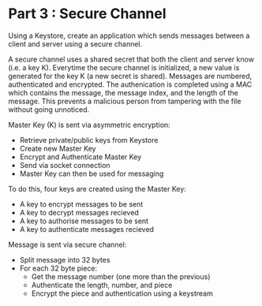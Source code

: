 # Part 3 : Secure Channel

Using a Keystore, create an application which sends messages between a client and server using a secure channel. 

A secure channel uses a shared secret that both the client and server know (i.e. a key K). Everytime the secure channel is initialized, a new value is generated for the key K (a new secret is shared). 
Messages are numbered, authenticated and encrypted. The authenication is completed using a MAC which contains the message, the message index, and the length of the message. This prevents a malicious person from tampering with the file without going unnoticed. 

Master Key (K) is sent via asymmetric encryption:
- Retrieve private/public keys from Keystore
- Create new Master Key
- Encrypt and Authenticate Master Key
- Send via socket connection
- Master Key can then be used for messaging

To do this, four keys are created using the Master Key:
- A key to encrypt messages to be sent
- A key to decrypt messages recieved
- A key to authorise messages to be sent
- A key to authenticate messages recieved

Message is sent via secure channel:
- Split message into 32 bytes
- For each 32 byte piece:
  - Get the message number (one more than the previous)
  - Authenticate the length, number, and piece
  - Encrypt the piece and authentication using a keystream
